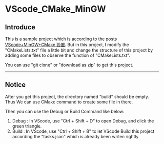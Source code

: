# VScode_CMake_MinGW
## Introduce
This is a sample project which is according to the posts
[VScode+MinGW+CMake 設置](https://eloquent-semolina-12335f.netlify.app/post/win10-vscode-mingw-cmake/). But in this project, I modify the "CMakeLists.txt" file a little bit and change the structure of this project by adding some files to observe the function of "CMakeLists.txt".

You can use "git clone" or "download as zip" to get this project.

---
## Notice
After you get this project, the directory named "build" should be empty. Thus We can use CMake command to create some file in there.

Then you can use the Debug or Build Command like below:
1. Debug : In VScode, use "Ctrl + Shift + D" to open Debug, and click the green triangle.
2. Build : In VScode, use "Ctrl + Shift + B" to let VScode Build this project according the "tasks.json" which is already been writen rightly.